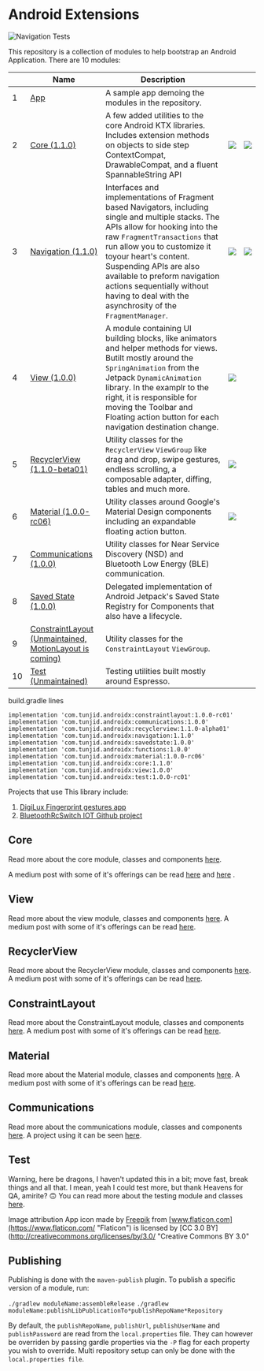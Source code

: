 # Android Extensions

![Navigation Tests](https://github.com/tunjid/Android-Extensions/workflows/Navigation%20Tests/badge.svg)

This repository is a collection of modules to help bootstrap an Android Application.
There are 10 modules:

|   | Name  | Description  |   |   |
| ------------| ------------ | ------------ | ------------ | ------------ |
| 1  | [App](https://github.com/tunjid/Android-Extensions/blob/develop/app/README.md) | A sample app demoing the modules in the repository.  |   |   |
| 2  | [Core (1.1.0)](https://github.com/tunjid/Android-Extensions/blob/develop/core/README.md)  | A few added utilities to the core Android KTX libraries.  Includes extension methods on objects to side step ContextCompat, DrawableCompat, and a fluent SpannableString API | ![](https://i.imgur.com/AFZpZ1K.png)  | ![](https://miro.medium.com/max/4904/1*o4p71Uid8vzAHvHH7W_LjQ.png)  |
| 3  | [Navigation (1.1.0)](https://github.com/tunjid/Android-Extensions/blob/develop/navigation/README.md)  | Interfaces and implementations of Fragment based Navigators, including single and multiple stacks. The APIs allow for hooking into the raw `FragmentTransactions` that run allow you to customize it toyour heart's content. Suspending APIs are also available to preform navigation actions sequentially without having to deal with the asynchrosity of the `FragmentManager`.| ![](https://i.imgur.com/2Ai74xI.png)  | ![](https://cdn-images-1.medium.com/max/1600/1*q1WqvY91CWlmAjdEiwbA_g.gif)  |
| 4  | [View (1.0.0)](https://github.com/tunjid/Android-Extensions/blob/develop/view/README.md)  | A module containing UI building blocks, like animators and helper methods for views.  Butilt mostly around the `SpringAnimation` from the Jetpack `DynamicAnimation` library. In the examplr to the right, it is responsible for moving the Toolbar and Floating action button for each navigation destination change.| ![](https://miro.medium.com/max/1200/1*noooyqRaR2qvGRlz9FuJgw.gif)  |   |
| 5  | [RecyclerView (1.1.0-beta01)](https://github.com/tunjid/Android-Extensions/blob/develop/recyclerview/README.md)  | Utility classes for the ```RecyclerView``` ```ViewGroup``` like drag and drop, swipe gestures, endless scrolling, a composable adapter, diffing, tables and much more.  | ![](https://miro.medium.com/max/580/1*SjjLx1ghigvJP7kax-K6gA.gif)  |   |
| 6  | [Material (1.0.0-rc06)](https://github.com/tunjid/Android-Extensions/blob/develop/material/README.md)  | Utility classes around Google's Material Design components including an expandable floating action button.  | ![](https://miro.medium.com/max/648/1*NHgDmR6QVqQwj7VJToQE5w.gif)  |   |
| 7  | [Communications (1.0.0)](https://github.com/tunjid/Android-Extensions/blob/develop/communications/README.md)  | Utility classes for Near Service Discovery (NSD) and Bluetooth Low Energy (BLE) communication.  |   |   |
| 8  | [Saved State (1.0.0)](https://github.com/tunjid/Android-Extensions/blob/develop/savedstate/README.md)  | Delegated implementation of Android Jetpack's Saved State Registry for Components that also have a lifecycle.  |   |   |
| 9  | [ConstraintLayout (Unmaintained, MotionLayout is coming)](https://github.com/tunjid/Android-Extensions/blob/develop/constraintlayout/README.md)  | Utility classes for the ```ConstraintLayout``` ```ViewGroup```.  |   |   |
| 10  | [Test (Unmaintained)](https://github.com/tunjid/Android-Extensions/blob/develop/test/README.md)  | Testing utilities built mostly around Espresso.  |   |   |

build.gradle lines

    implementation 'com.tunjid.androidx:constraintlayout:1.0.0-rc01'
    implementation 'com.tunjid.androidx:communications:1.0.0'
    implementation 'com.tunjid.androidx:recyclerview:1.1.0-alpha01'
    implementation 'com.tunjid.androidx:navigation:1.1.0'
    implementation 'com.tunjid.androidx:savedstate:1.0.0'
    implementation 'com.tunjid.androidx:functions:1.0.0'
    implementation 'com.tunjid.androidx:material:1.0.0-rc06'
    implementation 'com.tunjid.androidx:core:1.1.0'
    implementation 'com.tunjid.androidx:view:1.0.0'
    implementation 'com.tunjid.androidx:test:1.0.0-rc01'

Projects that use This library include:

1. [DigiLux Fingerprint gestures app](https://play.google.com/store/apps/details?id=com.tunjid.fingergestures)
2. [BluetoothRcSwitch IOT Github project](https://github.com/tunjid/BluetoothRcSwitch)

## Core
Read more about the core module, classes and components [here](https://github.com/tunjid/Android-Extensions/blob/develop/core/README.md).

A medium post with some of it's offerings can be read [here](https://medium.com/@Tunji_D/i-want-it-all-owning-the-system-window-and-consuming-insets-718b7e19960)
                                                             and [here](https://medium.com/@Tunji_D/concatenating-arbitrary-text-spans-in-android-90305ebb8e9b) .

## View
Read more about the view module, classes and components [here](https://github.com/tunjid/Android-Extensions/blob/develop/view/README.md).
A medium post with some of it's offerings can be read [here](https://proandroiddev.com/creating-an-expandable-floating-action-button-in-android-6626b968559e).

## RecyclerView
Read more about the RecyclerView module, classes and components [here](https://github.com/tunjid/Android-Extensions/blob/develop/recyclerview/README.md).
A medium post with some of it's offerings can be read [here](https://medium.com/@Tunji_D/composing-attributes-of-a-dynamic-recyclerview-with-functions-300064990bd4).

## ConstraintLayout
Read more about the ConstraintLayout module, classes and components [here](https://github.com/tunjid/Android-Extensions/blob/develop/constraintlayout/README.md).
A medium post with some of it's offerings can be read [here](https://proandroiddev.com/sliding-along-composing-a-dynamic-reusable-viewpager-indicator-animator-f7c46d559a21).

## Material
Read more about the Material module, classes and components [here](https://github.com/tunjid/Android-Extensions/blob/develop/material/README.md).
A medium post with some of it's offerings can be read [here](https://proandroiddev.com/creating-an-expandable-floating-action-button-in-android-6626b968559e).

## Communications
Read more about the communications module, classes and components [here](https://github.com/tunjid/Android-Extensions/blob/develop/communications/README.md).
A project using it can be seen [here](https://github.com/tunjid/BluetoothRcSwitch).

## Test
Warning, here be dragons, I haven't updated this in a bit; move fast, break things and all that.
I mean, yeah I could test more, but thank Heavens for QA, amirite? 🙃
You can read more about the testing module and classes [here](https://github.com/tunjid/Android-Extensions/blob/develop/test/README.md).

Image attribution
App icon made by [Freepik](https://www.freepik.com/?__hstc=57440181.7a5d7d3cc018b38de5851a6c095932c9.1558869007278.1558869007278.1558869007278.1&__hssc=57440181.5.1558869007279&__hsfp=1983466168 "Freepik") from [www.flaticon.com](https://www.flaticon.com/ "Flaticon") is licensed by [CC 3.0 BY](http://creativecommons.org/licenses/by/3.0/ "Creative Commons BY 3.0"

## Publishing

Publishing is done with the `maven-publish` plugin. To publish a specific version of a module, run:

`./gradlew moduleName:assembleRelease`
`./gradlew moduleName:publishLibPublicationTo*publishRepoName*Repository`

By default, the `publishRepoName`, `publishUrl`, `publishUserName` and `publishPassword` are read from the `local.properties` file.
They can however be overriden by passing gardle properties via the `-P` flag for each property you wish to override.
Multi repository setup can only be done with the `local.properties file`.